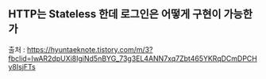 ## HTTP는 Stateless 한데 로그인은 어떻게 구현이 가능한가

출처 : https://hyuntaeknote.tistory.com/m/3?fbclid=IwAR2dpUXi8IgiNd5nBYG_73g3EL4ANN7xq7Zbt465YKRqDCmDPCHy8IsjFTs